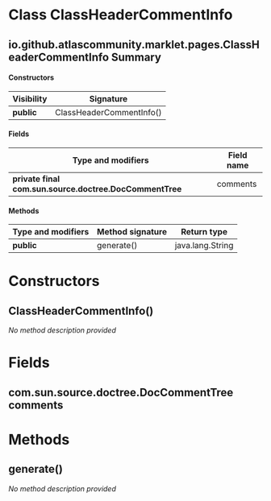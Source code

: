 Class ClassHeaderCommentInfo
============================


io.github.atlascommunity.marklet.pages.ClassHeaderCommentInfo Summary
-------
#### Constructors
| Visibility | Signature                |
| ---------- | ------------------------ |
| **public** | ClassHeaderCommentInfo() |
#### Fields
| Type and modifiers                                      | Field name |
| ------------------------------------------------------- | ---------- |
| **private final com.sun.source.doctree.DocCommentTree** | comments   |
#### Methods
| Type and modifiers | Method signature | Return type      |
| ------------------ | ---------------- | ---------------- |
| **public**         | generate()       | java.lang.String |

Constructors
============
ClassHeaderCommentInfo()
------------------------
*No method description provided*



Fields
======
com.sun.source.doctree.DocCommentTree comments
----------------------------------------------


Methods
=======
generate()
----------
*No method description provided*



